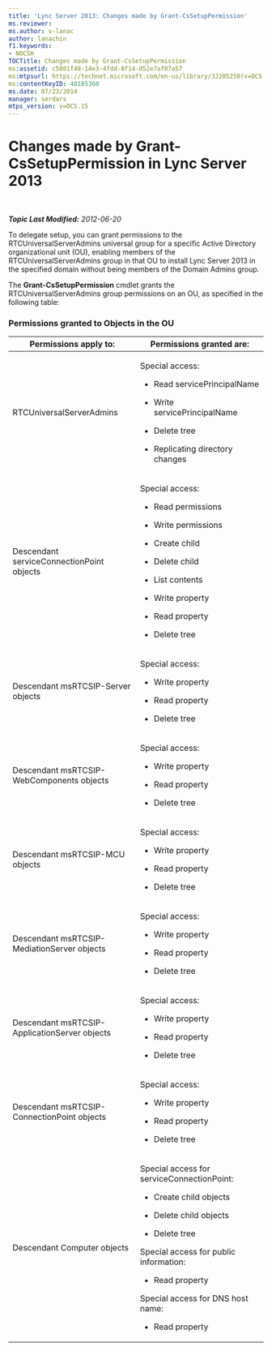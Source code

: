 ```yaml
---
title: 'Lync Server 2013: Changes made by Grant-CsSetupPermission'
ms.reviewer: 
ms.author: v-lanac
author: lanachin
f1.keywords:
- NOCSH
TOCTitle: Changes made by Grant-CsSetupPermission
ms:assetid: c5801f48-14e3-4fdd-8f14-d52e7af07a57
ms:mtpsurl: https://technet.microsoft.com/en-us/library/JJ205250(v=OCS.15)
ms:contentKeyID: 48185360
ms.date: 07/23/2014
manager: serdars
mtps_version: v=OCS.15
---
```


<div data-xmlns="http://www.w3.org/1999/xhtml">

<div class="topic" data-xmlns="http://www.w3.org/1999/xhtml" data-msxsl="urn:schemas-microsoft-com:xslt" data-cs="http://msdn.microsoft.com/">

<div data-asp="http://msdn2.microsoft.com/asp">

# Changes made by Grant-CsSetupPermission in Lync Server 2013

</div>

<div id="mainSection">

<div id="mainBody">

<span> </span>

_**Topic Last Modified:** 2012-06-20_

To delegate setup, you can grant permissions to the RTCUniversalServerAdmins universal group for a specific Active Directory organizational unit (OU), enabling members of the RTCUniversalServerAdmins group in that OU to install Lync Server 2013 in the specified domain without being members of the Domain Admins group.

The **Grant-CsSetupPermission** cmdlet grants the RTCUniversalServerAdmins group permissions on an OU, as specified in the following table:

### Permissions granted to Objects in the OU

<table>
<colgroup>
<col style="width: 50%" />
<col style="width: 50%" />
</colgroup>
<thead>
<tr class="header">
<th>Permissions apply to:</th>
<th>Permissions granted are:</th>
</tr>
</thead>
<tbody>
<tr class="odd">
<td><p>RTCUniversalServerAdmins</p></td>
<td><p>Special access:</p>
<ul>
<li><p>Read servicePrincipalName</p></li>
<li><p>Write servicePrincipalName</p></li>
<li><p>Delete tree</p></li>
<li><p>Replicating directory changes</p></li>
</ul></td>
</tr>
<tr class="even">
<td><p>Descendant serviceConnectionPoint objects</p></td>
<td><p>Special access:</p>
<ul>
<li><p>Read permissions</p></li>
<li><p>Write permissions</p></li>
<li><p>Create child</p></li>
<li><p>Delete child</p></li>
<li><p>List contents</p></li>
<li><p>Write property</p></li>
<li><p>Read property</p></li>
<li><p>Delete tree</p></li>
</ul></td>
</tr>
<tr class="odd">
<td><p>Descendant msRTCSIP-Server objects</p></td>
<td><p>Special access:</p>
<ul>
<li><p>Write property</p></li>
<li><p>Read property</p></li>
<li><p>Delete tree</p></li>
</ul></td>
</tr>
<tr class="even">
<td><p>Descendant msRTCSIP-WebComponents objects</p></td>
<td><p>Special access:</p>
<ul>
<li><p>Write property</p></li>
<li><p>Read property</p></li>
<li><p>Delete tree</p></li>
</ul></td>
</tr>
<tr class="odd">
<td><p>Descendant msRTCSIP-MCU objects</p></td>
<td><p>Special access:</p>
<ul>
<li><p>Write property</p></li>
<li><p>Read property</p></li>
<li><p>Delete tree</p></li>
</ul></td>
</tr>
<tr class="even">
<td><p>Descendant msRTCSIP-MediationServer objects</p></td>
<td><p>Special access:</p>
<ul>
<li><p>Write property</p></li>
<li><p>Read property</p></li>
<li><p>Delete tree</p></li>
</ul></td>
</tr>
<tr class="odd">
<td><p>Descendant msRTCSIP-ApplicationServer objects</p></td>
<td><p>Special access:</p>
<ul>
<li><p>Write property</p></li>
<li><p>Read property</p></li>
<li><p>Delete tree</p></li>
</ul></td>
</tr>
<tr class="even">
<td><p>Descendant msRTCSIP-ConnectionPoint objects</p></td>
<td><p>Special access:</p>
<ul>
<li><p>Write property</p></li>
<li><p>Read property</p></li>
<li><p>Delete tree</p></li>
</ul></td>
</tr>
<tr class="odd">
<td><p>Descendant Computer objects</p></td>
<td><p>Special access for serviceConnectionPoint:</p>
<ul>
<li><p>Create child objects</p></li>
<li><p>Delete child objects</p></li>
<li><p>Delete tree</p></li>
</ul>
<p>Special access for public information:</p>
<ul>
<li><p>Read property</p></li>
</ul>
<p>Special access for DNS host name:</p>
<ul>
<li><p>Read property</p></li>
</ul></td>
</tr>
</tbody>
</table>


</div>

<span> </span>

</div>

</div>

</div>

